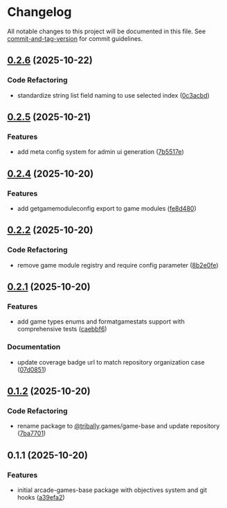 # Changelog

All notable changes to this project will be documented in this file. See [commit-and-tag-version](https://github.com/absolute-version/commit-and-tag-version) for commit guidelines.

## [0.2.6](https://github.com/tribally-games/game-base/compare/v0.2.5...v0.2.6) (2025-10-22)


### Code Refactoring

* standardize string list field naming to use selected index ([0c3acbd](https://github.com/tribally-games/game-base/commit/0c3acbd0dc562e2f59dd8127a621b46efbe1bf8f))

## [0.2.5](https://github.com/tribally-games/game-base/compare/v0.2.4...v0.2.5) (2025-10-21)


### Features

* add meta config system for admin ui generation ([7b5517e](https://github.com/tribally-games/game-base/commit/7b5517eb6a71ab71ab45affd8dadae0713f896fb))

## [0.2.4](https://github.com/tribally-games/game-base/compare/v0.2.2...v0.2.4) (2025-10-20)


### Features

* add getgamemoduleconfig export to game modules ([fe8d480](https://github.com/tribally-games/game-base/commit/fe8d4802e07e3e9f3554dcf5f4cda4af532cb1e7))

## [0.2.2](https://github.com/tribally-games/game-base/compare/v0.2.1...v0.2.2) (2025-10-20)


### Code Refactoring

* remove game module registry and require config parameter ([8b2e0fe](https://github.com/tribally-games/game-base/commit/8b2e0fe08a316d427c188b3924e3a9c1c3c2c1cd))

## [0.2.1](https://github.com/tribally-games/game-base/compare/v0.1.2...v0.2.1) (2025-10-20)


### Features

* add game types enums and formatgamestats support with comprehensive tests ([caebbf6](https://github.com/tribally-games/game-base/commit/caebbf625d699070a1d0ad80e574facf8ea80378))


### Documentation

* update coverage badge url to match repository organization case ([07d0851](https://github.com/tribally-games/game-base/commit/07d0851732c2efd4f59333002e15abdf3d1660ea))

## [0.1.2](https://github.com/tribally-games/game-base/compare/v0.1.1...v0.1.2) (2025-10-20)


### Code Refactoring

* rename package to [@tribally](https://github.com/tribally).games/game-base and update repository ([7ba7701](https://github.com/tribally-games/game-base/commit/7ba7701f0f6ddd64fce0c1eea719cb0340a0b08f))

## 0.1.1 (2025-10-20)


### Features

* initial arcade-games-base package with objectives system and git hooks ([a39efa2](https://github.com/tribally-games/game-base/commit/a39efa2f6d2b2588f2e533962cd35495e902a930))
